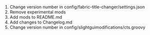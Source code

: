 1. Change version number in config/fabric-title-changer/settings.json
2. Remove experimental mods
3. Add mods to README.md
4. Add changes to Changelog.md
5. Change version number in config/slightguimodifications/cts.groovy
